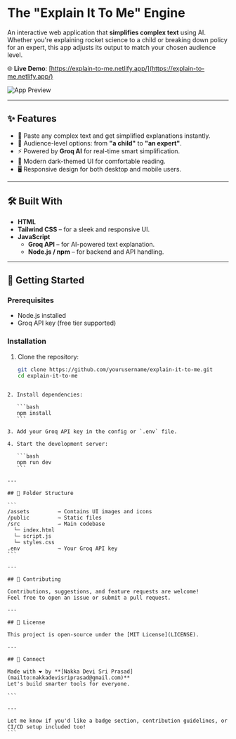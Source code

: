 
#  The "Explain It To Me" Engine

An interactive web application that **simplifies complex text** using AI. Whether you're explaining rocket science to a child or breaking down policy for an expert, this app adjusts its output to match your chosen audience level.

🌐 **Live Demo**: [https://explain-to-me.netlify.app/](https://explain-to-me.netlify.app/)

![App Preview](./assets/app-preview.png)

---

## ✨ Features

- 💬 Paste any complex text and get simplified explanations instantly.
- 🧩 Audience-level options: from **"a child"** to **"an expert"**.
- ⚡ Powered by **Groq AI** for real-time smart simplification.
- 🌙 Modern dark-themed UI for comfortable reading.
- 🖥️ Responsive design for both desktop and mobile users.

---

## 🛠️ Built With

- **HTML**
- **Tailwind CSS** – for a sleek and responsive UI.
- **JavaScript**
  - **Groq API** – for AI-powered text explanation.
  - **Node.js / npm** – for backend and API handling.

---

## 🚀 Getting Started

### Prerequisites

- Node.js installed
- Groq API key (free tier supported)

### Installation

1. Clone the repository:
   ```bash
   git clone https://github.com/yourusername/explain-it-to-me.git
   cd explain-it-to-me
````

2. Install dependencies:

   ```bash
   npm install
   ```

3. Add your Groq API key in the config or `.env` file.

4. Start the development server:

   ```bash
   npm run dev
   ```

---

## 📁 Folder Structure

```
/assets         → Contains UI images and icons  
/public         → Static files  
/src            → Main codebase  
  └─ index.html  
  └─ script.js  
  └─ styles.css  
.env            → Your Groq API key  
```

---

## 🙌 Contributing

Contributions, suggestions, and feature requests are welcome!
Feel free to open an issue or submit a pull request.

---

## 📄 License

This project is open-source under the [MIT License](LICENSE).

---

## 🤝 Connect

Made with ❤️ by **[Nakka Devi Sri Prasad](mailto:nakkadevisriprasad@gmail.com)**
Let's build smarter tools for everyone.

```

---

Let me know if you'd like a badge section, contribution guidelines, or CI/CD setup included too!
```
